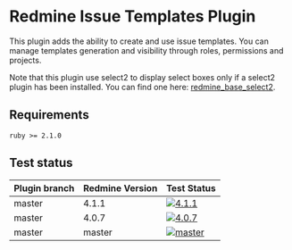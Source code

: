 Redmine Issue Templates Plugin
======================

This plugin adds the ability to create and use issue templates.
You can manage templates generation and visibility through roles, permissions and projects.

Note that this plugin use select2 to display select boxes only if a select2 plugin has been installed. You can find one here: [redmine_base_select2](https://github.com/jbbarth/redmine_base_select2).

## Requirements

    ruby >= 2.1.0
    
## Test status

|Plugin branch| Redmine Version   | Test Status      |
|-------------|-------------------|------------------|
|master       | 4.1.1             | [![4.1.1][1]][5] |  
|master       | 4.0.7             | [![4.0.7][2]][5] |
|master       | master            | [![master][3]][5]|

[1]: https://github.com/nanego/redmine_templates/actions/workflows/4_1_1.yml/badge.svg
[2]: https://github.com/nanego/redmine_templates/actions/workflows/4_0_7.yml/badge.svg
[3]: https://github.com/nanego/redmine_templates/actions/workflows/master.yml/badge.svg
[5]: https://github.com/nanego/redmine_templates/actions
